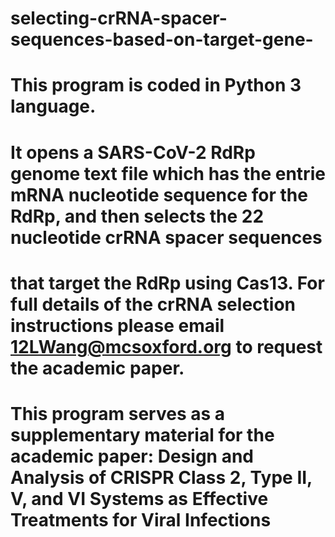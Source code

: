 # selecting-crRNA-spacer-sequences-based-on-target-gene-
# This program is coded in Python 3 language.
# It opens a SARS-CoV-2 RdRp genome text file which has the entrie mRNA nucleotide sequence for the RdRp, and then selects the 22 nucleotide crRNA spacer sequences 
# that target the RdRp using Cas13. For full details of the crRNA selection instructions please email 12LWang@mcsoxford.org to request the academic paper.
# This program serves as a supplementary material for the academic paper: Design and Analysis of CRISPR Class 2, Type II, V, and VI Systems as Effective Treatments for Viral Infections
